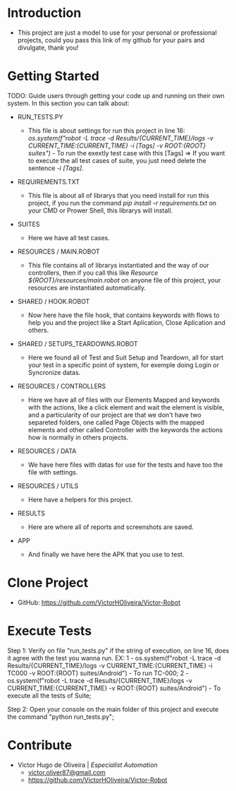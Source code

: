 # Introduction 
- This project are just a model to use for your personal or professional projects, could you pass this link of my github for your pairs and divulgate, thank you!

# Getting Started
TODO: Guide users through getting your code up and running on their own system. In this section you can talk about:
- RUN_TESTS.PY
    - This file is about settings for run this project in line 16: *os.system(f"robot -L trace -d Results/{CURRENT_TIME}/logs -v CURRENT_TIME:{CURRENT_TIME} -i [Tags] -v ROOT:{ROOT} suites")* - To run the exextly test case with this [Tags]
        => If you want to execute the all test cases of suite, you just need delete the sentence *-i [Tags]*.

- REQUIREMENTS.TXT
    - This file is about all of librarys that you need install for run this project, if you run the command *pip install -r requirements.txt* on your CMD or Prower Shell, this librarys will install.

- SUITES
    - Here we have all test cases.

- RESOURCES / MAIN.ROBOT
    - This file contains all of librarys instantiated and the way of our controllers, then if you call this like *Resource  ${ROOT}/resources/main.robot* on anyone file of this project, your resources are instantiated automatically.

- SHARED / HOOK.ROBOT
    - Now here have the file hook, that contains keywords with flows to help you and the project like a Start Aplication, Close Aplication and others.

- SHARED / SETUPS_TEARDOWNS.ROBOT
    - Here we found all of Test and Suit Setup and Teardown, all for start your test in a specific point of system, for exemple doing Login or Syncronize datas.

- RESOURCES / CONTROLLERS
    - Here we have all of files with our Elements Mapped and keywords with the actions, like a click element and wait the element is visible, and a particularity of our project are that we don't have two separeted folders, one called Page Objects with the mapped elements and other called Controller with the keywords the actions how is normally in others projects.

- RESOURCES / DATA
    - We have here files with datas for use for the tests and have too the file with settings.

- RESOURCES / UTILS
    - Here have a helpers for this project.

- RESULTS
    - Here are where all of reports and screenshots are saved.

- APP
    - And finally we have here the APK that you use to test.

# Clone Project
- GitHub: https://github.com/VictorHOliveira/Victor-Robot

# Execute Tests
Step 1:
    Verify on file "run_tests.py" if the string of execution, on line 16, does it agree with the test you wanna run.
        EX:
        1 - os.system(f"robot -L trace -d Results/{CURRENT_TIME}/logs -v CURRENT_TIME:{CURRENT_TIME} -i TC000 -v ROOT:{ROOT} suites/Android") - To run TC-000;
        2 - os.system(f"robot -L trace -d Results/{CURRENT_TIME}/logs -v CURRENT_TIME:{CURRENT_TIME} -v ROOT:{ROOT} suites/Android") - To execute all the tests of Suite;

Step 2:
    Open your console on the main folder of this project and execute the command "python run_tests.py";

# Contribute
- Victor Hugo de Oliveira | *Especialist Automation*
    - victor.oliver87@gmail.com
    - https://github.com/VictorHOliveira/Victor-Robot